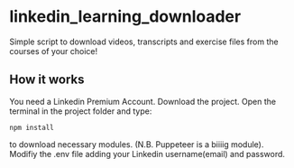# linkedin_learning_downloader
Simple script to download videos, transcripts and exercise files from the courses of your choice!


## How it works

You need a Linkedin Premium Account.
Download the project.
Open the terminal in the project folder and type:
```
npm install
```
to download necessary modules. (N.B. Puppeteer is a biiiig module).
Modifiy the .env file adding your Linkedin username(email) and password.


